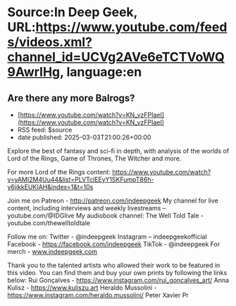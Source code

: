 # Source:In Deep Geek, URL:https://www.youtube.com/feeds/videos.xml?channel_id=UCVg2AVe6eTCTVoWQ9AwrIHg, language:en

## Are there any more Balrogs?
 - [https://www.youtube.com/watch?v=KN_vzFPIaeI](https://www.youtube.com/watch?v=KN_vzFPIaeI)
 - RSS feed: $source
 - date published: 2025-03-03T21:00:26+00:00

Explore the best of fantasy and sci-fi in depth, with analysis of the worlds of Lord of the Rings, Game of Thrones, The Witcher and more.

For more Lord of the Rings content: https://www.youtube.com/watch?v=yAMI2M4Uu44&list=PLVTclEEyY1SKFumpT86h-y6jikkEUKIAH&index=1&t=10s

Join me on Patreon - http://patreon.com/indeepgeek 
My channel for live content, including interviews and weekly livestreams – youtube.com/@IDGlive
My audiobook channel: The Well Told Tale - youtube.com/thewelltoldtale 

Follow me on:
Twitter - @indeepgeek 
Instagram – indeepgeekofficial
Facebook - https://facebook.com/indeepgeek 
TikTok - @indeepgeek
For merch - www.indeepgeek.com

Thank you to the talented artists who allowed their work to be featured in this video. You can find them and buy your own prints by following the links below:
Rui Gonçalves - https://www.instagram.com/rui_goncalves_art/
Anna Kulisz - https://www.kuliszu.art
Heraldo Mussolini - https://www.instagram.com/heraldo.mussolini/
Peter Xavier Pr

